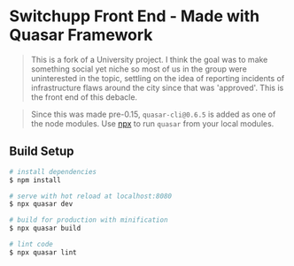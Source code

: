 # Switchupp Front End - Made with Quasar Framework

> This is a fork of a University project. I think the goal was to make something social yet niche so most of us in the group were uninterested in the topic, settling on the idea of reporting incidents of infrastructure flaws around the city since that was 'approved'. This is the front end of this debacle.

> Since this was made pre-0.15, ```quasar-cli@0.6.5``` is added as one of the node modules. Use [npx](https://www.npmjs.com/package/npx) to run ```quasar``` from your local modules.

## Build Setup

``` bash
# install dependencies
$ npm install

# serve with hot reload at localhost:8080
$ npx quasar dev

# build for production with minification
$ npx quasar build

# lint code
$ npx quasar lint
```
